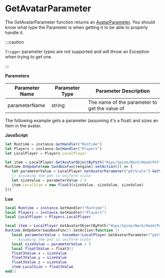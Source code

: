 # GetAvatarParameter

The GetAvatarParameter function returns an [AvatarParameter](./../avatarparameter/index.md). You should know what type the Parameter is when getting it to be able to properly handle it.

:::caution

`Trigger` parameter types are not supported and will throw an Exception when trying to get one.

:::

**Parameters**

 Parameter Name | Parameter Type | Parameter Description
 --- | --- | ---
 parameterName | string | The name of the parameter to get the value of

 The following example gets a parameter (assuming it's a float) and sizes an Item in the avatar.

 **JavaScript**
 ```js
let Runtime = instance.GetHandler("Runtime")
let Players = instance.GetHandler("Players")
let LocalPlayer = Players.LocalPlayer

let item = LocalPlayer.GetAvatarObjectByPath("Hips/Spine/Neck/Head/Pet")
Runtime.OnUpdate(new SandboxFunc(engine).SetAction(() => {
    let parameterValue = LocalPlayer.GetAvatarParameter("petScale").GetValue()
    // Assuming the pet is uniform scale
    let sizeValue = parameterValue / 5
    item.LocalSize = new float3(sizeValue, sizeValue, sizeValue)
}))
 ```

 **Lua**
 ```lua
local Runtime = instance.GetHandler("Runtime")
local Players = instance.GetHandler("Players")
local LocalPlayer = Players.LocalPlayer

local item = LocalPlayer.GetAvatarObjectByPath("Hips/Spine/Neck/Head/Pet")
Runtime.OnUpdate(SandboxFunc().SetAction(function ()
    local parameterValue = tonumber(LocalPlayer.GetAvatarParameter("petScale").GetValue())
    -- Assuming the pet is uniform scale
    local sizeValue = parameterValue / 5
    local float3Value = float3()
    float3Value.x = sizeValue
    float3Value.y = sizeValue
    float3Value.z = sizeValue
    item.LocalSize = float3Value
end))
 ```